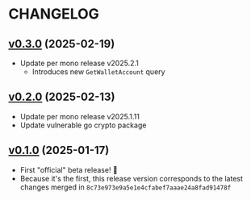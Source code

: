 # CHANGELOG

## [v0.3.0](https://github.com/tkhq/go-sdk/compare/v0.2.0...v0.3.0) (2025-02-19)
- Update per mono release v2025.2.1
  - Introduces new `GetWalletAccount` query
 
## [v0.2.0](https://github.com/tkhq/go-sdk/compare/v0.1.0...v0.2.0) (2025-02-13)
- Update per mono release v2025.1.11
- Update vulnerable go crypto package

## [v0.1.0](https://github.com/tkhq/go-sdk/compare/8c73e973e9a5e1e4cfabef7aaae24a8fad91478f...v0.1.0) (2025-01-17)
- First "official" beta release! 🥳
- Because it's the first, this release version corresponds to the latest changes merged in `8c73e973e9a5e1e4cfabef7aaae24a8fad91478f`